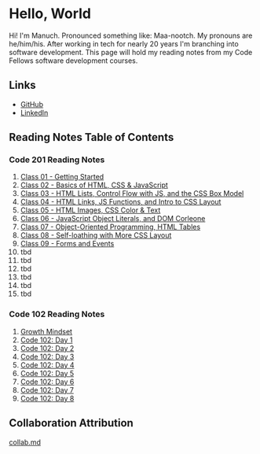# Hello, World

Hi! I'm Manuch. Pronounced something like: Maa-nootch. My pronouns are he/him/his. After working in tech for nearly 20 years I'm branching into software development. This page will hold my reading notes from my Code Fellows software development courses.

## Links

- [GitHub](https://github.com/mcsadri/)
- [LinkedIn](https://www.linkedin.com/in/manuch-sadri)

## Reading Notes Table of Contents

### Code 201 Reading Notes

1. [Class 01 - Getting Started](https://github.com/mcsadri/Reading-Notes/blob/main/Code-201/class-01.md)
2. [Class 02 - Basics of HTML, CSS & JavaScript](https://github.com/mcsadri/Reading-Notes/blob/main/Code-201/class-02.md)
3. [Class 03 - HTML Lists, Control Flow with JS, and the CSS Box Model](https://github.com/mcsadri/Reading-Notes/blob/main/Code-201/class-03.md)
4. [Class 04 - HTML Links, JS Functions, and Intro to CSS Layout](https://github.com/mcsadri/Reading-Notes/blob/main/Code-201/class-04.md)
5. [Class 05 - HTML Images, CSS Color & Text](https://github.com/mcsadri/Reading-Notes/blob/main/Code-201/class-05.md)
6. [Class 06 - JavaScript Object Literals, and DOM Corleone](https://github.com/mcsadri/Reading-Notes/blob/main/Code-201/class-06.md)
7. [Class 07 - Object-Oriented Programming, HTML Tables](https://github.com/mcsadri/Reading-Notes/blob/main/Code-201/class-07.md)
8. [Class 08 - Self-loathing with More CSS Layout](https://github.com/mcsadri/Reading-Notes/blob/main/Code-201/class-08.md)
9. [Class 09 - Forms and Events](https://github.com/mcsadri/Reading-Notes/blob/main/Code-201/class-09.md)
10. tbd
11. tbd
12. tbd
13. tbd
14. tbd
15. tbd

### Code 102 Reading Notes

1. [Growth Mindset](https://github.com/mcsadri/Reading-Notes/blob/main/Code-102/growth.md)
2. [Code 102: Day 1](https://github.com/mcsadri/Reading-Notes/blob/main/Code-102/markdown.md)
3. [Code 102: Day 2](https://github.com/mcsadri/Reading-Notes/blob/main/Code-102/daytwo.md)
4. [Code 102: Day 3](https://github.com/mcsadri/Reading-Notes/blob/main/Code-102/day3.md)
5. [Code 102: Day 4](https://github.com/mcsadri/Reading-Notes/blob/main/Code-102/day4html.md)
6. [Code 102: Day 5](https://github.com/mcsadri/Reading-Notes/blob/main/Code-102/day5css.md)
7. [Code 102: Day 6](https://github.com/mcsadri/Reading-Notes/blob/main/Code-102/day6javascript.md)
8. [Code 102: Day 7](https://github.com/mcsadri/Reading-Notes/blob/main/Code-102/day7javascriptCont.md)
9. [Code 102: Day 8](https://github.com/mcsadri/Reading-Notes/blob/main/Code-102/day8evenmorejavascript.md)

## Collaboration Attribution

[collab.md](https://github.com/mcsadri/Reading-Notes/blob/main/collab.md)
